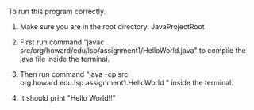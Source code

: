 To run this program correctly.

1. Make sure you are in the root directory. JavaProjectRoot

2. First run command "javac src/org/howard/edu/lsp/assignment1/HelloWorld.java" to compile the java file inside the terminal.

3. Then run command "java -cp src org.howard.edu.lsp.assignment1.HelloWorld
" inside the terminal.

4. It should print "Hello World!!"
